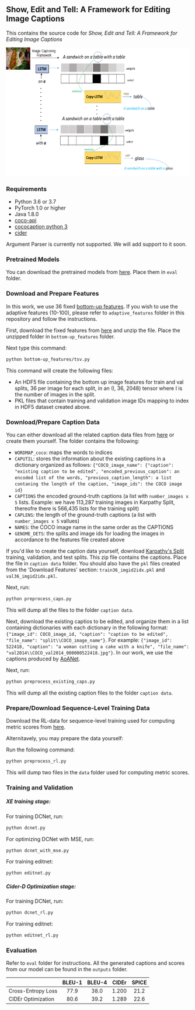 ## Show, Edit and Tell: A Framework for Editing Image Captions
This contains the source code for *Show, Edit and Tell: A Framework for Editing Image Captions*

<p align="center">
  <img width="600" height="350" src="demo.png">
</p>

### Requirements
- Python 3.6 or 3.7
- PyTorch 1.0 or higher
- Java 1.8.0
- [coco-api](https://github.com/cocodataset/cocoapi)
- [cococaption python 3](https://github.com/mtanti/coco-caption)
- [cider](https://github.com/ruotianluo/cider)


Argument Parser is currently not supported. We will add support to it soon. 

### Pretrained Models
You can download the pretrained models from [here](https://drive.google.com/drive/folders/1qyI8LD8p3qSVFC2hpVYULR8Rjr7hPBL-). Place them in `eval` folder. 

### Download and Prepare Features
In this work, we use 36 fixed [bottom-up features](https://github.com/peteanderson80/bottom-up-attention). If you wish to use the adaptive features (10-100), please refer to `adaptive_features` folder in this repository and follow the instructions. 

First, download the fixed features from [here](https://imagecaption.blob.core.windows.net/imagecaption/trainval_36.zip) and unzip the file. Place the unzipped folder in `bottom-up_features` folder.  

Next type this command: 
```bash
python bottom-up_features/tsv.py
```

This command will create the following files:
<ul>
<li>An HDF5 file containing the bottom up image features for train and val splits, 36 per image for each split, in an (I, 36, 2048) tensor where I is the number of images in the split.</li>
<li>PKL files that contain training and validation image IDs mapping to index in HDF5 dataset created above.</li>
</ul>

### Download/Prepare Caption Data
You can either download all the related caption data files from [here](https://drive.google.com/drive/folders/1JQx0M8fIUSdnXL-9i6-z3VF2bMBMP1LQ) or create them yourself. The folder contains the following:
-  `WORDMAP_coco`: maps the words to indices 
- `CAPUTIL`: stores the information about the existing captions in a dictionary organized as follows: `{"COCO_image_name": {"caption": "existing caption to be edited", "encoded_previous_caption": an encoded list of the words, "previous_caption_length": a list contaning the length of the caption, "image_ids": the COCO image id}`
- `CAPTIONS` the encoded ground-truth captions (a list with `number_images x 5` lists. Example: we have 113,287 training images in Karpathy Split, thereofre there is 566,435 lists for the training split)
- `CAPLENS`: the length of the ground-truth captions (a list with `number_images x 5` vallues)
- `NAMES`: the COCO image name in the same order as the CAPTIONS
- `GENOME_DETS`: the splits and image ids for loading the images in accordance to the features file created above

If you'd like to create the caption data yourself, download [Karpathy's Split](http://cs.stanford.edu/people/karpathy/deepimagesent/caption_datasets.zip) training, validation, and test splits. This zip file contains the captions. Place the file in `caption data` folder. You should also have the `pkl` files created from the 'Download Features' section: `train36_imgid2idx.pkl` and `val36_imgid2idx.pkl`.

Next, run: 
```bash
python preprocess_caps.py
```
This will dump all the files to the folder `caption data`. 

Next, download the existing captios to be edited, and organize them in a list containing dictionaries with each dictionary in the following format: `{"image_id": COCO_image_id, "caption": "caption to be edited", "file_name": "split\\COCO_image_name"}`. For example: `{"image_id": 522418, "caption": "a woman cutting a cake with a knife", "file_name": "val2014\\COCO_val2014_000000522418.jpg"}`. In our work, we use the captions produced by [AoANet](https://github.com/husthuaan/AoANet).

Next, run: 
```bash
python preprocess_existing_caps.py
```
This will dump all the existing caption files to the folder `caption data`.

### Prepare/Download Sequence-Level Training Data
Download the RL-data for sequence-level training used for computing metric scores from [here](https://drive.google.com/drive/folders/1T39J7MbcZUmAk-8v7_H6VUzam0k9_3ec). 

Alternitavely, you may prepare the data yourself: 

Run the following command:
```bash
python preprocess_rl.py
```
This will dump two files in the `data` folder used for computing metric scores.

### Training and Validation
##### XE training stage: 
For training DCNet, run:

```bash
python dcnet.py
```
For optimizing DCNet with MSE, run:
```bash
python dcnet_with_mse.py
```
For training editnet:
```bash
python editnet.py
```

##### Cider-D Optimization stage:
For training DCNet, run:
```bash
python dcnet_rl.py
```
For training editnet:
```bash
python editnet_rl.py
```

### Evaluation
Refer to `eval` folder for instructions. All the generated captions and scores from our model can be found in the `outputs` folder. 

|                   | BLEU-1  | BLEU-4  |  CIDEr  | SPICE   |
|-------------------|:-------:|:-------:|:-------:|:-------:|
|Cross-Entropy Loss |  77.9   |  38.0   |  1.200  |  21.2   |
|CIDEr Optimization |  80.6   |  39.2   |  1.289  |  22.6   |

